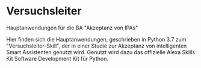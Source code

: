 # Versuchsleiter
Hauptanwendungen für die BA "Akzeptanz von IPAs"

Hier finden sich die Hauptanwendungen, geschrieben in Python 3.7 zum "Versuchsleiter-Skill", der in einer Studie zur Akzeptanz 
von intelligenten Smart Assistenten genutzt wird. 
Genutzt wird dazu das offizielle Alexa Skills Kit Software Development Kit für Python. 
